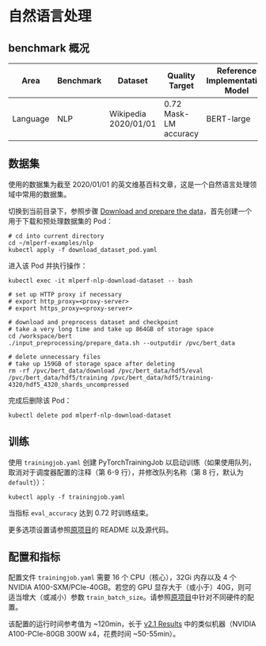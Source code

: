 # 自然语言处理

## benchmark 概况

| Area     | Benchmark | Dataset              | Quality Target        | Reference Implementation Model |
| -------- | --------- | -------------------- | --------------------- | ------------------------------ |
| Language | NLP       | Wikipedia 2020/01/01 | 0.72 Mask-LM accuracy | BERT-large                     |

## 数据集

使用的数据集为截至 2020/01/01 的英文维基百科文章，这是一个自然语言处理领域中常用的数据集。

切换到当前目录下，参照步骤 [Download and prepare the data](https://github.com/mlcommons/training_results_v2.1/tree/main/NVIDIA/benchmarks/bert/implementations/pytorch-22.09#download-and-prepare-the-data)，首先创建一个用于下载和预处理数据集的 Pod：

```shell
# cd into current directory
cd ~/mlperf-examples/nlp
kubectl apply -f download_dataset_pod.yaml
```

进入该 Pod 并执行操作：

```shell
kubectl exec -it mlperf-nlp-download-dataset -- bash

# set up HTTP proxy if necessary
# export http_proxy=<proxy-server>
# export https_proxy=<proxy-server>

# download and preprocess dataset and checkpoint
# take a very long time and take up 864GB of storage space
cd /workspace/bert
./input_preprocessing/prepare_data.sh --outputdir /pvc/bert_data

# delete unnecessary files
# take up 159GB of storage space after deleting
rm -rf /pvc/bert_data/download /pvc/bert_data/hdf5/eval /pvc/bert_data/hdf5/training /pvc/bert_data/hdf5/training-4320/hdf5_4320_shards_uncompressed
```

完成后删除该 Pod：

```shell
kubectl delete pod mlperf-nlp-download-dataset
```

## 训练

使用 `trainingjob.yaml` 创建 PyTorchTrainingJob 以启动训练（如果使用队列，取消对于调度器配置的注释（第 6-9 行），并修改队列名称（第 8 行，默认为 `default`））：

```shell
kubectl apply -f trainingjob.yaml
```

当指标 `eval_accuracy` 达到 0.72 时训练结束。

更多选项设置请参照[原项目](https://github.com/mlcommons/training_results_v2.1/tree/main/NVIDIA/benchmarks/bert/implementations/pytorch-22.09)的 README 以及源代码。

## 配置和指标

配置文件 `trainingjob.yaml` 需要 16 个 CPU（核心），32Gi 内存以及 4 个 NVIDIA A100-SXM/PCIe-40GB。若您的 GPU 显存大于（或小于）40G，则可适当增大（或减小）参数 `train_batch_size`。请参照[原项目](https://github.com/mlcommons/training_results_v2.1/tree/main/NVIDIA/benchmarks/bert/implementations/pytorch-22.09)中针对不同硬件的配置。

该配置的运行时间参考值为 ~120min，长于 [v2.1 Results](https://mlcommons.org/en/training-normal-21/) 中的类似机器（NVIDIA A100-PCIe-80GB 300W x4，花费时间 ~50-55min）。

